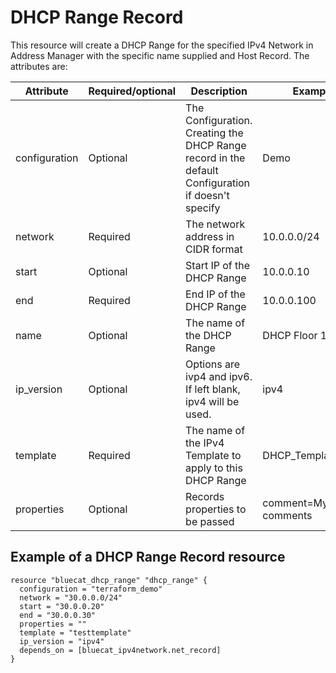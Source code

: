 # DHCP Range Record
This resource will create a DHCP Range for the specified IPv4 Network in Address Manager with the specific name supplied and Host Record. The attributes are:

| Attribute     | Required/optional | Description | Example             |
|---------------| --- | --- |---------------------|
| configuration | Optional | The Configuration. Creating the DHCP Range record in the default Configuration if doesn't specify | Demo                |
| network       | Required |  The network address in CIDR format | 10.0.0.0/24         |
| start         | Optional | Start IP of the DHCP Range | 10.0.0.10           |
| end           | Required | End IP of the DHCP Range | 10.0.0.100          |
| name          | Optional | The name of the DHCP Range | DHCP Floor 1        |
| ip_version    | Optional | Options are ivp4 and ipv6. If left blank, ipv4 will be used. | ipv4                |
| template      | Required | The name of the IPv4 Template to apply to this DHCP Range | DHCP_Template_IPv4  |
| properties    | Optional | Records properties to be passed | comment=My comments |


## Example of a DHCP Range Record resource

    resource "bluecat_dhcp_range" "dhcp_range" {
      configuration = "terraform_demo"
      network = "30.0.0.0/24"
      start = "30.0.0.20"
      end = "30.0.0.30"
      properties = ""
      template = "testtemplate"
      ip_version = "ipv4"
      depends_on = [bluecat_ipv4network.net_record]
    }